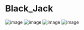 # Black_Jack

<img>![image](https://github.com/Eduardo-Alves-de-Sousa/Black_Jack/assets/55249802/b7ed4851-b95e-4dcb-b977-ec2f3d38a328)
</img> <img>![image](https://github.com/Eduardo-Alves-de-Sousa/Black_Jack/assets/55249802/67227eb0-e208-426e-962b-f4c47f4d74d5)
<img>![image](https://github.com/Eduardo-Alves-de-Sousa/Black_Jack/assets/55249802/12f08334-977c-454f-b2c8-19365345213f)
</img> <img>![image](https://github.com/Eduardo-Alves-de-Sousa/Black_Jack/assets/55249802/5643448f-7368-4ce3-8795-9208769a80cb)
</img>
